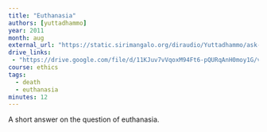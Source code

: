 ```yaml
---
title: "Euthanasia"
authors: [yuttadhammo]
year: 2011
month: aug
external_url: "https://static.sirimangalo.org/diraudio/Yuttadhammo/ask-a-monk/110813_Euthanasia.mp3"
drive_links:
 - "https://drive.google.com/file/d/11KJuv7vVqoxM94Ft6-pQURqAnH0moy1G/view?usp=drivesdk"
course: ethics
tags:
  - death
  - euthanasia
minutes: 12
---
```


A short answer on the question of euthanasia.
